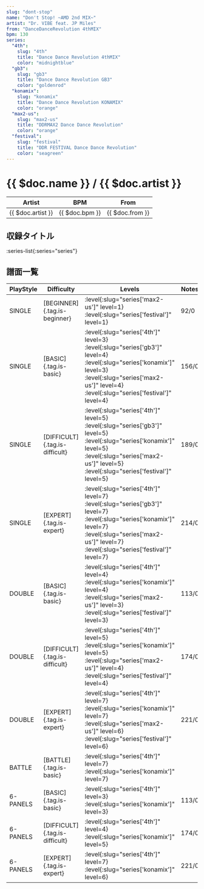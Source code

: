 ```yaml
---
slug: "dont-stop"
name: "Don't Stop! ~AMD 2nd MIX~"
artist: "Dr. VIBE feat. JP Miles"
from: "DanceDanceRevolution 4thMIX"
bpm: 130
series:
  "4th":
    slug: "4th"
    title: "Dance Dance Revolution 4thMIX"
    color: "midnightblue"
  "gb3":
    slug: "gb3"
    title: "Dance Dance Revolution GB3"
    color: "goldenrod"
  "konamix":
    slug: "konamix"
    title: "Dance Dance Revolution KONAMIX"
    color: "orange"
  "max2-us":
    slug: "max2-us"
    title: "DDRMAX2 Dance Dance Revolution"
    color: "orange"
  "festival":
    slug: "festival"
    title: "DDR FESTIVAL Dance Dance Revolution"
    color: "seagreen"
---
```


# {{ $doc.name }} / {{ $doc.artist }}

|Artist|BPM|From|
|------|---|----|
|{{ $doc.artist }}|{{ $doc.bpm }}|{{ $doc.from }}|

## 収録タイトル

:series-list{:series="series"}

## 譜面一覧

|PlayStyle|Difficulty|Levels|Notes|Movie|
|---------|----------|------|-----|-----|
|SINGLE|[BEGINNER]{.tag.is-beginner}|:level{:slug="series['max2-us']" level=1} :level{:slug="series['festival']" level=1}|92/0||
|SINGLE|[BASIC]{.tag.is-basic}|:level{:slug="series['4th']" level=3} :level{:slug="series['gb3']" level=4} :level{:slug="series['konamix']" level=3} :level{:slug="series['max2-us']" level=4} :level{:slug="series['festival']" level=4}|156/0||
|SINGLE|[DIFFICULT]{.tag.is-difficult}|:level{:slug="series['4th']" level=5} :level{:slug="series['gb3']" level=5} :level{:slug="series['konamix']" level=5} :level{:slug="series['max2-us']" level=5} :level{:slug="series['festival']" level=5}|189/0||
|SINGLE|[EXPERT]{.tag.is-expert}|:level{:slug="series['4th']" level=7} :level{:slug="series['gb3']" level=7} :level{:slug="series['konamix']" level=7} :level{:slug="series['max2-us']" level=7} :level{:slug="series['festival']" level=7}|214/0||
|DOUBLE|[BASIC]{.tag.is-basic}|:level{:slug="series['4th']" level=4} :level{:slug="series['konamix']" level=4} :level{:slug="series['max2-us']" level=3} :level{:slug="series['festival']" level=3}|113/0||
|DOUBLE|[DIFFICULT]{.tag.is-difficult}|:level{:slug="series['4th']" level=5} :level{:slug="series['konamix']" level=5} :level{:slug="series['max2-us']" level=4} :level{:slug="series['festival']" level=4}|174/0||
|DOUBLE|[EXPERT]{.tag.is-expert}|:level{:slug="series['4th']" level=7} :level{:slug="series['konamix']" level=7} :level{:slug="series['max2-us']" level=6} :level{:slug="series['festival']" level=6}|221/0||
|BATTLE|[BATTLE]{.tag.is-basic}|:level{:slug="series['4th']" level=7} :level{:slug="series['konamix']" level=7}|||
|6-PANELS|[BASIC]{.tag.is-basic}|:level{:slug="series['4th']" level=3} :level{:slug="series['konamix']" level=3}|113/0||
|6-PANELS|[DIFFICULT]{.tag.is-difficult}|:level{:slug="series['4th']" level=4} :level{:slug="series['konamix']" level=5}|174/0||
|6-PANELS|[EXPERT]{.tag.is-expert}|:level{:slug="series['4th']" level=7} :level{:slug="series['konamix']" level=6}|221/0||
